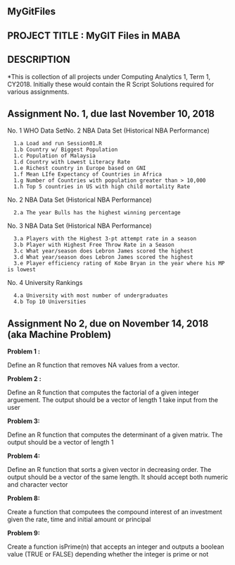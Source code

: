 ## MyGitFiles
## PROJECT TITLE : MyGIT Files in MABA 
## DESCRIPTION 
*This is collection of all projects under Computing Analytics 1, Term 1, CY2018.  Initially these would contain the R Script Solutions required for various assignments. 
## Assignment No. 1, due last November 10, 2018
No. 1 WHO Data SetNo. 2 NBA Data Set (Historical NBA Performance)

      1.a Load and run Session01.R
      1.b Country w/ Biggest Population 
      1.c Population of Malaysia
      1.d Country with Lowest Literacy Rate
      1.e Richest country in Europe based on GNI
      1.f Mean LIfe Expectancy of Countries in Africa
      1.g Number of Countries with population greater than > 10,000
      1.h Top 5 countries in US with high child mortality Rate 

No. 2 NBA Data Set (Historical NBA Performance)

      2.a The year Bulls has the highest winning percentage
    
No. 3 NBA Data Set (Historical NBA Performance)

      3.a Players with the Highest 3-pt attempt rate in a season
      3.b Player with Highest Free Throw Rate in a Season 
      3.c What year/season does Lebron James scored the highest
      3.d What year/season does Lebron James scored the highest
      3.e Player efficiency rating of Kobe Bryan in the year where his MP is lowest
    
No. 4 University Rankings    

      4.a University with most number of undergraduates
      4.b Top 10 Universities 

## Assignment No 2, due on November 14, 2018 (aka Machine Problem) 
**Problem 1 :** 

Define an R function that removes NA values from a vector.

**Problem 2 :** 

Define an R function that computes the factorial of a given integer arguement. The output should be a vector of length 1 take input from the user

**Problem 3:** 

Define an R function that computes the determinant of a given matrix.  The output should be a vector of length 1

**Problem 4:** 

Define an R function that sorts a given vector in decreasing order. The output should be a vector of the same length. It should accept both numeric and character vector 

**Problem 8:** 

Create a function that computees the compound interest of an investment given the rate, time and initial amount or principal

**Problem 9:** 

Create a function isPrime(n) that accepts an integer and outputs a boolean value (TRUE or FALSE) depending whether the integer is prime or not
